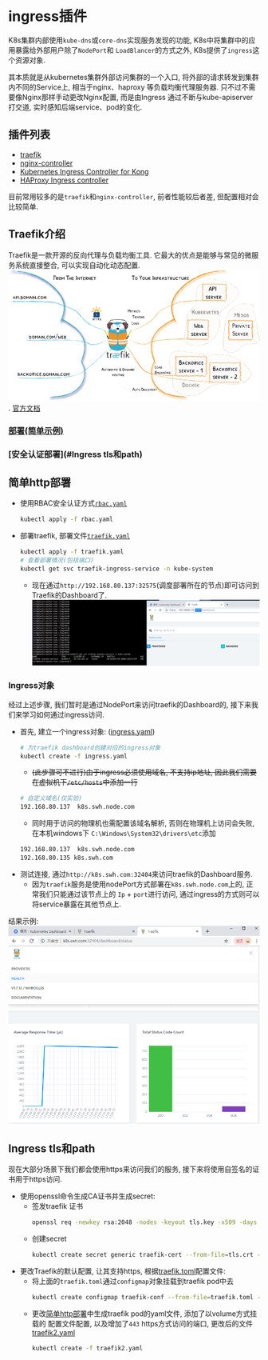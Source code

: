 # ingress插件

K8s集群内部使用`kube-dns`或`core-dns`实现服务发现的功能, K8s中将集群中的应用暴露给外部用户除了`NodePort`和
`LoadBlancer`的方式之外, K8s提供了`ingress`这个资源对象.

其本质就是从kubernetes集群外部访问集群的一个入口, 将外部的请求转发到集群内不同的Service上, 相当于nginx、haproxy
等负载均衡代理服务器. 只不过不需要像Nginx那样手动更改Nginx配置, 而是由Ingress 通过不断与kube-apiserver打交道, 
实时感知后端service、pod的变化.


## 插件列表
- [traefik](https://traefik.io/)
- [nginx-controller](https://kubernetes.github.io/ingress-nginx/)
- [Kubernetes Ingress Controller for Kong](https://konghq.com/blog/kubernetes-ingress-controller-for-kong/)
- [HAProxy Ingress controller](https://github.com/jcmoraisjr/haproxy-ingress)

目前常用较多的是`traefik`和`nginx-controller`, 前者性能较后者差, 但配置相对会比较简单.

## Traefik介绍

Traefik是一款开源的反向代理与负载均衡工具. 它最大的优点是能够与常见的微服务系统直接整合, 可以实现自动化动态配置.
![](../../../picture/k8s/ingress/traefik-architecture.png). [官方文档](https://docs.traefik.cn/)

### [部署(简单示例)](#简单http部署)

### [安全认证部署](#Ingress tls和path)


## 简单http部署

- 使用RBAC安全认证方式[`rbac.yaml`](rbac.yaml)
    ```bash
    kubectl apply -f rbac.yaml
    ```
- 部署traefik, 部署文件[`traefik.yaml`](traefik.yaml)
    ```bash
    kubectl apply -f traefik.yaml
    # 查看部署情况(包括端口)
    kubectl get svc traefik-ingress-service -n kube-system
    ```
    - 现在通过`http://192.168.80.137:32575`(调度部署所在的节点)即可访问到Traefik的Dashboard了.
    ![](../../../../doc/picture/k8s/ingress/traefik%20port.png)
    
### Ingress对象
经过上述步骤, 我们暂时是通过NodePort来访问traefik的Dashboard的, 接下来我们来学习如何通过ingress访问.
- 首先, 建立一个ingress对象: ([ingress.yaml](ingress.yaml))
    ```bash
    # 为traefik dashboard创建对应的ingress对象
    kubectl create -f ingress.yaml
    ```
    - ~~(此步骤可不进行)由于ingress必须使用域名, 不支持ip地址, 因此我们需要在虚拟机下`/etc/hosts`中添加一行~~
    ```bash
    # 自定义域名(仅实验)
    192.168.80.137  k8s.swh.node.com
    ```
    - 同时用于访问的物理机也需配置该域名解析, 否则在物理机上访问会失败, 在本机windows下
    `C:\Windows\System32\drivers\etc`添加
    ```bash
    192.168.80.137  k8s.swh.node.com
    192.168.80.135 k8s.swh.com
    ```
- 测试连接, 通过`http://k8s.swh.com:32404`来访问traefik的Dashboard服务.
    - 因为`traefik`服务是使用nodePort方式部署在`k8s.swh.node.com`上的, 正常我们只能通过该节点上的
    `Ip` + `port`进行访问, 通过ingress的方式则可以将service暴露在其他节点上.

结果示例:
![](../../../../doc/picture/k8s/ingress/ingress%20result.png)



## Ingress tls和path

现在大部分场景下我们都会使用https来访问我们的服务, 接下来将使用自签名的证书用于https访问.
- 使用openssl命令生成CA证书并生成secret:
    - 签发traefik 证书
        ```bash
        openssl req -newkey rsa:2048 -nodes -keyout tls.key -x509 -days 365 -out tls.crt
        ```
    - 创建secret
        ```bash
        kubectl create secret generic traefik-cert --from-file=tls.crt --from-file=tls.key -n kube-system
        ```
- 更改Traefik的默认配置, 让其支持https, 根据[traefik.toml](traefik.toml)配置文件:
    - 将上面的`traefik.toml`通过`configmap`对象挂载到traefik pod中去
        ```bash
        kubectl create configmap traefik-conf --from-file=traefik.toml -n kube-system
        ```
    - 更改[简单http部署](#简单http部署)中生成traefik pod的yaml文件, 添加了以volume方式挂载的
    配置文件配置, 以及增加了`443` https方式访问的端口, 更改后的文件[traefik2.yaml](traefik2.yaml)
        ```bash
        kubectl create -f traefik2.yaml
        ```
